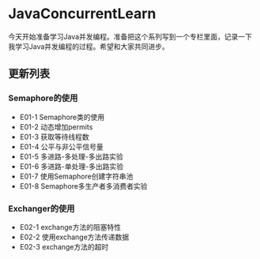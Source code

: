 # JavaConcurrentLearn

今天开始准备学习Java并发编程。准备把这个系列写到一个专栏里面，记录一下我学习Java并发编程的过程。希望和大家共同进步。

## 更新列表

### Semaphore的使用

* E01-1 Semaphore类的使用
* E01-2 动态增加permits
* E01-3 获取等待线程数
* E01-4 公平与非公平信号量
* E01-5 多进路-多处理-多出路实验
* E01-6 多进路-单处理-多出路实验
* E01-7 使用Semaphore创建字符串池
* E01-8 Semaphore多生产者多消费者实验

### Exchanger的使用

* E02-1 exchange方法的阻塞特性
* E02-2 使用exchange方法传递数据
* E02-3 exchange方法的超时